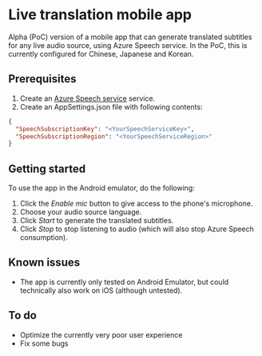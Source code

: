 # Live translation mobile app
Alpha (PoC) version of a mobile app that can generate translated subtitles for any live audio source, using Azure Speech service.
In the PoC, this is currently configured for Chinese, Japanese and Korean. 

## Prerequisites
1. Create an [Azure Speech service](https://docs.microsoft.com/en-us/azure/cognitive-services/speech-service/overview#try-the-speech-service-for-free) service. 
2. Create an AppSettings.json file with following contents:

```json
{
  "SpeechSubscriptionKey": "<YourSpeechServiceKey>",
  "SpeechSubscriptionRegion": "<YourSpeechServiceRegion>"
}
```

## Getting started
To use the app in the  Android emulator, do the following: 
1. Click the *Enable mic* button to give access to the phone's microphone.
2. Choose your audio source language.
3. Click *Start* to generate the translated subtitles. 
4. Click *Stop* to stop listening to audio (which will also stop Azure Speech consumption).

## Known issues
- The app is currently only tested on Android Emulator, but could technically also work on iOS (although untested).

## To do
- Optimize the currently very poor user experience
- Fix some bugs
